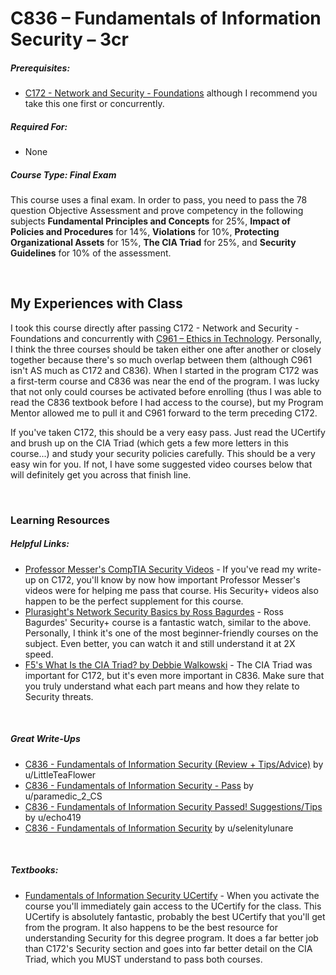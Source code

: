 # C836 – Fundamentals of Information Security – 3cr
<h5>Prerequisites:</h5>
<ul>
<li><a href="https://github.com/Krautpaddy/myBSCS-Classes-Notes/blob/main/C172.md">C172 - Network and Security - Foundations</a> although I recommend you take this one first or concurrently.</li>
</ul>

<h5>Required For:</h5>
<ul>
<li>None</li>
</ul>

<h5><b>Course Type:</b> Final Exam</h5>
<p>This course uses a final exam. In order to pass, you need to pass the 78 question Objective Assessment and prove competency in the following subjects <b>Fundamental Principles and Concepts</b> for 25%, <b>Impact of Policies and Procedures</b> for 14%, <b>Violations</b> for 10%, <b>Protecting Organizational Assets</b> for 15%, <b>The CIA Triad</b> for 25%, and <b>Security Guidelines</b> for 10% of the assessment.</p> 

<br />

<h2>My Experiences with Class</h2>
<p>I took this course directly after passing C172 - Network and Security - Foundations and concurrently with <a href="https://github.com/Krautpaddy/myBSCS-Classes-Notes/blob/main/C961.md">C961 – Ethics in Technology</a>. Personally, I think the three courses should be taken either one after another or closely together because there's so much overlap between them (although C961 isn't AS much as C172 and C836). When I started in the program C172 was a first-term course and C836 was near the end of the program. I was lucky that not only could courses be activated before enrolling (thus I was able to read the C836 textbook before I had access to the course), but my Program Mentor allowed me to pull it and C961 forward to the term preceding C172.</p>
<p>If you've taken C172, this should be a very easy pass. Just read the UCertify and brush up on the CIA Triad (which gets a few more letters in this course...) and study your security policies carefully. This should be a very easy win for you. If not, I have some suggested video courses below that will definitely get you across that finish line.</p>

<br />

<h3>Learning Resources</h3>

<h5>Helpful Links:</h5>
<ul>
  <li><a href="https://www.youtube.com/c/professormesser/videos">Professor Messer's CompTIA Security Videos</a> - If you've read my write-up on C172, you'll know by now how important Professor Messer's videos were for helping me pass that course. His Security+ videos also happen to be the perfect supplement for this course.</li>  
  <li><a href="https://app.pluralsight.com/library/courses/network-security-fundamentals/table-of-contents">Plurasight's Network Security Basics by Ross Bagurdes</a> - Ross Bagurdes' Security+ course is a fantastic watch, similar to the above. Personally, I think it's one of the most beginner-friendly courses on the subject. Even better, you can watch it and still understand it at 2X speed.</li>  
  <li><a href="https://www.f5.com/labs/articles/education/what-is-the-cia-triad">F5's What Is the CIA Triad? by Debbie Walkowski</a> - The CIA Triad was important for C172, but it's even more important in C836. Make sure that you truly understand what each part means and how they relate to Security threats.</li>
</ul>

<br />

<h5>Great Write-Ups</h5>
<ul>
  <li><a href="https://www.reddit.com/r/WGU_CompSci/comments/e78hee/c836_fundamentals_of_information_security_review/">C836 - Fundamentals of Information Security (Review + Tips/Advice)</a> by u/LittleTeaFlower</li>
  <li><a href="https://www.reddit.com/r/WGU_CompSci/comments/i8pz69/c836_fundamentals_of_information_security_pass/">C836 - Fundamentals of Information Security - Pass</a> by u/paramedic_2_CS</li>
  <li><a href="https://www.reddit.com/r/WGU_CompSci/comments/ioagto/c836_fundamentals_of_information_security_passed/">C836 - Fundamentals of Information Security Passed! Suggestions/Tips</a> by u/echo419</li>
  <li><a href="https://www.reddit.com/r/WGU_CompSci/comments/9lkehy/c836_fundamentals_of_information_security/">C836 - Fundamentals of Information Security</a> by u/selenitylunare</li>
</ul>

<br />

<h5>Textbooks:</h5>
<ul>
  <li><a href="https://lrps.wgu.edu/provision/114581836">Fundamentals of Information Security UCertify</a> - When you activate the course you'll immediately gain access to the UCertify for the class. This UCertify is absolutely fantastic, probably the best UCertify that you'll get from the program. It also happens to be the best resource for understanding Security for this degree program. It does a far better job than C172's Security section and goes into far better detail on the CIA Triad, which you MUST understand to pass both courses.</li>
</ul>
